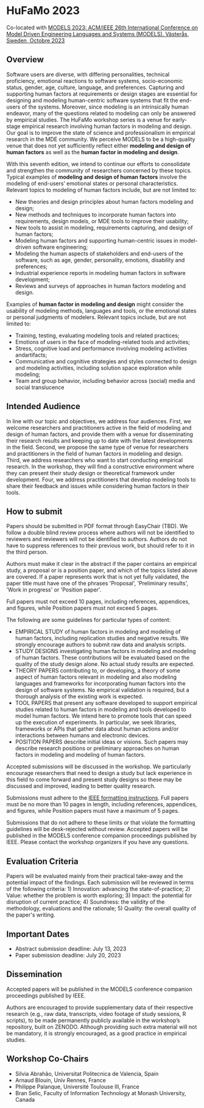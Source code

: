 # HuFaMo 2023

Co-located with [MODELS 2023: ACM/IEEE 26th International Conference on Model Driven Engineering Languages and Systems (MODELS). Västerås, Sweden, Octobre 2023](https://conf.researchr.org/home/models-2023)

## Overview

Software users are diverse, with differing personalities, technical proficiency, emotional reactions to software systems, socio-economic status, gender, age, culture, language, and preferences. Capturing and supporting human factors at requirements or design stages are essential for designing and modeling human-centric software systems that fit the end-users of the systems. Moreover, since modeling is an intrinsically human endeavor, many of the questions related to modeling can only be answered by empirical studies. The HuFaMo workshop series is a venue for early-stage empirical research involving human factors in modeling and design. Our goal is to improve the state of science and professionalism in empirical research in the MDE community. We perceive MODELS to be a high-quality venue that does not yet sufficiently reflect either **modeling and design of human factors** as well as the **human factor in modeling and design**.


With this seventh edition, we intend to continue our efforts to consolidate and strengthen the community of researchers concerned by these topics.
Typical examples of **modeling and design of human factors** involve the modeling of end-users’ emotional states or personal characteristics. Relevant topics to modeling of human factors include, but are not limited to:

- New theories and design principles about human factors modeling and design;
- New methods and techniques to incorporate human factors into requirements, design models, or MDE tools to improve their usability;
- New tools to assist in modeling, requirements capturing, and design of human factors;
- Modeling human factors and supporting human-centric issues in model-driven software engineering;
- Modeling the human aspects of stakeholders and end-users of the software, such as age, gender, personality, emotions, disability and preferences;
- Industrial experience reports in modeling human factors in software development;
- Reviews and surveys of approaches in human factors modeling and design.

Examples of **human factor in modeling and design** might consider the usability of modeling methods, languages and tools, or the emotional states or personal judgments of modelers. Relevant topics include, but are not limited to:
- Training, testing, evaluating modeling tools and related practices;
- Emotions of users in the face of modeling-related tools and activities;
- Stress, cognitive load and performance involving modeling activities andartifacts;
- Communicative and cognitive strategies and styles connected to design and modeling activities, including solution space exploration while modeling;
- Team and group behavior, including behavior across (social) media and social translucence


## Intended Audience

In line with our topic and objectives, we address four audiences. First, we welcome researchers and practitioners active in the field of modeling and design of human factors, and provide them with a venue for disseminating their research results and keeping up to date with the latest developments in the field. Second, we propose the same type of venue for researchers and practitioners in the field of human factors in modeling and design. Third, we address researchers who want to start conducting empirical research. In the workshop, they will find a constructive environment where they can present their study design or theoretical framework under development. Four, we address practitioners that develop modeling tools to share their feedback and issues while considering human factors in their tools.


## How to submit

Papers should be submitted in PDF format through EasyChair (TBD). We follow a double blind review process where authors will not be identified to reviewers and reviewers will not be identified to authors. Authors do not have to suppress references to their previous work, but should refer to it in the third person.

Authors must make it clear in the abstract if the paper contains an empirical study, a proposal or is a position paper, and which of the topics listed above are covered. If a paper represents  work that is not yet fully validated, the paper title must have one of the phrases 'Proposal', 'Preliminary results',  'Work in progress' or 'Position paper'.

Full papers must not exceed 10 pages, including references, appendices, and figures, while Position papers must not exceed 5 pages.

The following are some guidelines for particular types of content:
- EMPIRICAL STUDY of human factors in modeling and modeling of human factors, including replication studies and negative results. We strongly encourage authors to submit raw data and analysis scripts.
- STUDY DESIGNS investigating human factors in modeling and modeling of human factors. These contributions will be evaluated based on the quality of the study design alone.
    No actual study results are expected.
- THEORY PAPERS contributing to, or developing, a theory of some aspect of human factors relevant in modeling and also modeling languages and frameworks for incorporating human factors into the design of software systems. No empirical validation is required, but a thorough analysis of the existing work is expected.
- TOOL PAPERS that present any software developed to support empirical studies related to human factors in modeling and tools developed to model human factors. We intend here to promote tools that can speed up the execution of experiments. In particular, we seek libraries, frameworks or APIs that gather data about human actions and/or interactions between humans and electronic devices.
- POSITION PAPERS describe initial ideas or visions. Such papers may describe research positions or preliminary approaches on human factors in modeling and modeling of human factors.

Accepted submissions will be discussed in the workshop. We particularly encourage researchers that need to design a study but lack experience in this field to come forward and present study designs so these may be discussed and improved, leading to better quality research.

Submissions must adhere to the [IEEE formatting instructions](https://www.ieee.org/conferences/publishing/templates.html).
Full papers must be no more than 10 pages in length, including references, appendices, and figures, while Position papers must have a maximum of 5 pages. 

Submissions that do not adhere to these limits or that violate the formatting guidelines will be desk-rejected without review. Accepted papers will be published in the MODELS conference companion proceedings published by IEEE. Please contact the workshop organizers if you have any questions.


## Evaluation Criteria

Papers will be evaluated mainly from their practical take-away and the potential impact of the findings. Each submission will be reviewed in terms of the following criteria: 1) Innovation: advancing the state-of-practice; 2) Value: whether the problem is worth exploring; 3) Impact: the potential for disruption of current practice; 4) Soundness: the validity of the methodology, evaluations and the rationale; 5) Quality: the overall quality of the paper's writing.


## Important Dates

- Abstract submission deadline: July 13, 2023
- Paper submission deadline: July 20, 2023

## Dissemination

Accepted papers will be published in the MODELS conference companion proceedings published by IEEE. 

 Authors are encouraged to provide supplementary data of their respective research (e.g., raw data, transcripts, video footage of study sessions, R scripts), to be made permanently publicly available in the workshop’s repository, built on ZENODO. Although providing such extra material will not be mandatory, it is strongly encouraged, as a good practice in empirical studies.



## Workshop Co-Chairs

- Silvia Abrahão, Universitat Politecnica de Valencia, Spain
- Arnaud Blouin, Univ Rennes, France
- Philippe Palanque, Université Toulouse III, France
- Bran Selic, Faculty of Information Technology at Monash University, Canada


